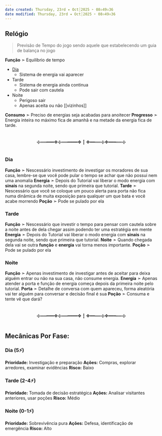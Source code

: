 ```yaml
---
date created: Thursday, 23rd ✦ Oct┆2025 ➣ 08▫49▫36 
date modified: Thursday, 23rd ✦ Oct┆2025 ➣ 08▫49▫36 
---
```

## Relógio
> Previsão de Tempo do jogo sendo aquele que estabelecendo um guia de balança no jogo

**Função** ➣ Equilíbrio de tempo
- [Dia](obsidian://open?vault=Imnothuman&file=0.%20Inbox%2FDay%20Func)
	- Sistema de energia vai aparecer
- Tarde
	- Sistema de energia ainda continua
	- Pode sair com cautela
- Noite
	- Perigoso sair
	- Apenas aceita ou não [[vizinhos]]

**Consumo** ➣ Preciso de energias seja acabadas para anoitecer
**Progresso** ➣ Energia inteira no máximo fica de amanhã e na metade da energia fica de tarde.

<br>
<center>
࿇══━━━✥࿇══━━━━✥ ┇ ✥━━══࿇✥━━━══࿇
</center>

### Dia
**Função** ➣ Nescessário investimento de investigar os moradores de sua casa, lembre-se que você pode pular o tempo se achar que não possui nem uma anomalia
**Energia** ➣ Depois do Tutorial vai liberar o modo energia com **sinais** na segunda noite, sendo que primeira que tutorial.
**Tarde** ➣ Nescessário que você se coloque um pouco alerta para porta não fica numa dinâmica de muita exposição para qualquer um que bata e você acabe morrendo
**Poção** ➣ Pode se pulado por ela

### Tarde
**Função** ➣ Nescessário que investir o tempo para pensar com cautela sobre a noite antes de dela chegar assim podendo ter uma estratégia em mente
**Energia** ➣ Depois do Tutorial vai liberar o modo energia com **sinais** na segunda noite, sendo que primeira que tutorial.
**Noite** ➣ Quando chegada dela vai se outra **função** e **energia** vai torna menos importante.
**Poção** ➣ Pode se pulado por ela

### Noite
**Função** ➣ Apenas investimento de investigar antes de aceitar para deixa alguém entrar ou não na sua casa, não consume energia.
**Energia** ➣ Apenas atender a porta e função de energia começa depois da primeira noite pelo tutorial.
**Porta** ➣ Detalhe de conversa com quem apareceu, forma aleatória vai ter alguém para conversar e decisão final é sua
**Poção** ➣ Consuma e tente vê que dará?

<br>
<center>
࿇══━━━✥࿇══━━━━✥ ┇ ✥━━══࿇✥━━━══࿇
</center>

## Mecânicas Por Fase:

### Dia (5⚡)
**Prioridade:** Investigação e preparação
**Ações:** Compras, explorar arredores, examinar evidências
**Risco:** Baixo

### Tarde (2-4⚡)
**Prioridade:** Tomada de decisão estratégica
**Ações:** Analisar visitantes anteriores, usar poções
**Risco:** Médio

### Noite (0-1⚡)
**Prioridade:** Sobrevivência pura
**Ações:** Defesa, identificação de emergência
**Risco:** Alto